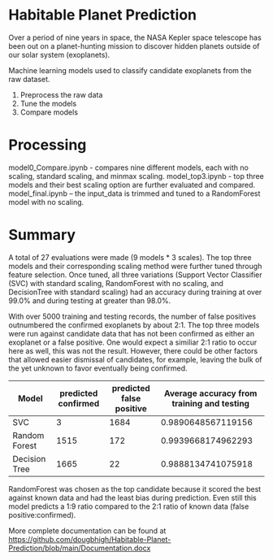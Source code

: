 # Habitable Planet Prediction

Over a period of nine years in space, the NASA Kepler space telescope has been out on a planet-hunting mission to discover hidden planets outside of our solar system (exoplanets).

Machine learning models used to classify candidate exoplanets from the raw dataset.

1. Preprocess the raw data
2. Tune the models
3. Compare models

# Processing
model0_Compare.ipynb - compares nine different models, each with no scaling, standard scaling, and minmax scaling.
model_top3.ipynb - top three models and their best scaling option are further evaluated and compared.
model_final.ipynb – the input_data is trimmed and tuned to a RandomForest model with no scaling.

# Summary
A total of 27 evaluations were made (9 models * 3 scales).  The top three models and their corresponding scaling method were further tuned through feature selection.  Once tuned, all three variations (Support Vector Classifier (SVC) with standard scaling, RandomForest with no scaling, and DecisionTree with standard scaling) had an accuracy during training at over 99.0% and during testing at greater than 98.0%.

With over 5000 training and testing records, the number of false positives outnumbered the confirmed exoplanets by about 2:1.  The top three models were run against candidate data that has not been confirmed as either an exoplanet or a false positive.  One would expect a similiar 2:1 ratio to occur here as well, this was not the result.  However, there could be other factors that allowed easier dismissal of candidates, for example, leaving the bulk of the yet unknown to favor eventually being confirmed.

| Model         | predicted confirmed | predicted false positive | Average accuracy from training and testing |
|---------------|---------------------|--------------------------|--------------------------------------------|
| SVC           | 3                   | 1684                     | 0.9890648567119156                         |
| Random Forest | 1515                | 172                      | 0.9939668174962293                         |
| Decision Tree | 1665                | 22                       | 0.9888134741075918                         |

RandomForest was chosen as the top candidate because it scored the best against known data and had the least bias during prediction.  Even still this model predicts a 1:9 ratio compared to the 2:1 ratio of known data (false positive:confirmed).

More complete documentation can be found at https://github.com/dougbhigh/Habitable-Planet-Prediction/blob/main/Documentation.docx